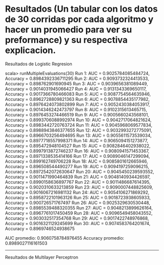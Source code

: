 # Resultados (Un tabular con los datos de 30 corridas por cada algoritmo y hacer un promedio para ver su preformance) y su respectiva explicacion.

Resultados de Logistic Regresion

scala>   runMultipleEvaluations(30)
Run 1: AUC = 0.9025784085484724, Accuracy = 0.8984392336711295
Run 2: AUC = 0.9093732324413533, Accuracy = 0.898762901690945
Run 3: AUC = 0.9039656381089449, Accuracy = 0.9014031945066427
Run 4: AUC = 0.9131343369650117, Accuracy = 0.9017366780466083
Run 5: AUC = 0.9087754564635946, Accuracy = 0.8962728809821363
Run 6: AUC = 0.9078854435177982, Accuracy = 0.8976424073802899
Run 7: AUC = 0.9052430384053917, Accuracy = 0.9014346242473797
Run 8: AUC = 0.9102315613465715, Accuracy = 0.8976453274466519
Run 9: AUC = 0.9005660243568101, Accuracy = 0.8993706088992974
Run 10: AUC = 0.9042717064821624, Accuracy = 0.8983442720763724
Run 11: AUC = 0.9045968069577834, Accuracy = 0.8988943846377655
Run 12: AUC = 0.9032993272775091, Accuracy = 0.8966703256494695
Run 13: AUC = 0.9055611573539034, Accuracy = 0.8977718557998371
Run 14: AUC = 0.9065094151273877, Accuracy = 0.895472948104527
Run 15: AUC = 0.9082846402938022, Accuracy = 0.8997913872746237
Run 16: AUC = 0.9080941571453367, Accuracy = 0.8971338535414166
Run 17: AUC = 0.9089046147299094, Accuracy = 0.899162749706228
Run 18: AUC = 0.9085801612665946, Accuracy = 0.896508544490277
Run 19: AUC = 0.9094197259096215, Accuracy = 0.8972542072630647
Run 20: AUC = 0.9045450239593552, Accuracy = 0.9011471990464839
Run 21: AUC = 0.9048140934426597, Accuracy = 0.8990158636897767
Run 22: AUC = 0.9011486687614395, Accuracy = 0.9020310633213859
Run 23: AUC = 0.9090007448825609, Accuracy = 0.9016067216981132
Run 24: AUC = 0.9054106271869292, Accuracy = 0.8958722101963126
Run 25: AUC = 0.9018723938605933, Accuracy = 0.900726571767497
Run 26: AUC = 0.9025329630530448, Accuracy = 0.8985539488320355
Run 27: AUC = 0.9048213899626164, Accuracy = 0.8967761017450459
Run 28: AUC = 0.9096549458043552, Accuracy = 0.903032517354768
Run 29: AUC = 0.9017422748976868, Accuracy = 0.9016321129245699
Run 30: AUC = 0.9074583764201674, Accuracy = 0.8969746524938675

AUC promedio: 0.9060758784976455
Accuracy promedio: 0.8989027116161503

----------------------------------------------------------------

Resultados de Multilayer Perceptron

